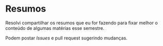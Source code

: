 # Resumos

Resolvi compartilhar os resumos que eu for fazendo para fixar melhor o conteúdo de algumas matérias esse semestre.

Podem postar *Issues* e pull request sugerindo mudanças.


